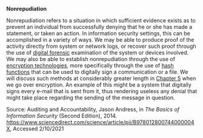 **Nonrepudiation**

Nonrepudiation refers to a situation in which sufficient evidence exists as to prevent an individual from successfully denying that he or she has made a statement, or taken an action. In information security settings, this can be accomplished in a variety of ways. We may be able to produce proof of the activity directly from system or network logs, or recover such proof through the use of [digital forensic](https://www.sciencedirect.com/topics/computer-science/digital-forensics) examination of the system or devices involved. We may also be able to establish nonrepudiation through the use of [encryption technologies](https://www.sciencedirect.com/topics/computer-science/encryption-technology), more specifically through the use of [hash functions](https://www.sciencedirect.com/topics/computer-science/hash-function) that can be used to digitally sign a communication or a file. We will discuss such methods at considerably greater length in [Chapter 5](https://www.sciencedirect.com/science/article/pii/B9780128007440000051#c0005) when we go over encryption. An example of this might be a system that digitally signs every e-mail that is sent from it, thus rendering useless any denial that might take place regarding the sending of the message in question.

Source: Auditing and Accountability, Jason Andress, in _The Basics of Information Security_ (Second Edition), 2014. https://www.sciencedirect.com/science/article/pii/B978012800744000004X, Accessed 2/10/2021